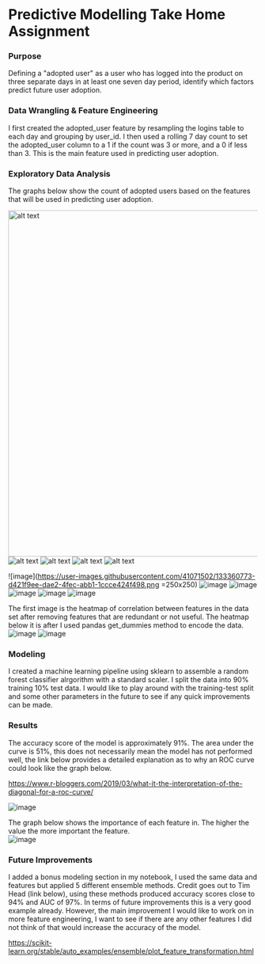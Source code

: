 # Predictive Modelling Take Home Assignment

### Purpose
Defining a "adopted  user" as a user who has logged into the product on three separate days in at least one seven day period, identify which factors predict future user adoption.

### Data Wrangling & Feature Engineering

I first created the adopted_user feature by resampling the logins table to each day and grouping by user_id. I then used a rolling 7 day count to set the adopted_user column to a 1 if the count was 3 or more, and a 0 if less than 3. This is the main feature used in predicting user adoption.

### Exploratory Data Analysis
The graphs below show the count of adopted users based on the features that will be used in predicting user adoption.



<img src="https://user-images.githubusercontent.com/41071502/133360773-d421f9ee-dae2-4fec-abb1-1ccce424f498.png" alt="alt text" width="700">
<img src="url" alt="alt text" width="whatever" height="whatever">
<img src="url" alt="alt text" width="whatever" height="whatever">
<img src="url" alt="alt text" width="whatever" height="whatever">
<img src="url" alt="alt text" width="whatever" height="whatever">

![image](https://user-images.githubusercontent.com/41071502/133360773-d421f9ee-dae2-4fec-abb1-1ccce424f498.png =250x250)
![image](https://user-images.githubusercontent.com/41071502/133360803-45f56dc9-0220-4ccc-be38-416e3da55279.png)
![image](https://user-images.githubusercontent.com/41071502/133360815-fa7d3e29-3572-4ef0-9664-05aef3971bf2.png)
![image](https://user-images.githubusercontent.com/41071502/133360821-3d84f4b2-0bc2-48ce-bc13-d9ff63a868b8.png)
![image](https://user-images.githubusercontent.com/41071502/133360835-df06e62d-3e58-4ba3-b0e5-c6d16511f4d0.png)
![image](https://user-images.githubusercontent.com/41071502/133360842-620c9dc4-6089-41c3-aec8-9ac553a96449.png)

The first image is the heatmap of correlation between features in the data set after removing features that are redundant or not useful. The heatmap below it is after I used pandas get_dummies method to encode the data.
![image](https://user-images.githubusercontent.com/41071502/133361122-18afb92b-a1c7-47e7-80f4-57bb59e63902.png)
![image](https://user-images.githubusercontent.com/41071502/133361131-c77cd7f6-ba2a-4eda-a759-329972a35dff.png)


### Modeling
I created a machine learning pipeline using sklearn to assemble a random forest classifier alrgorithm with a standard scaler. I split the data into 90% training 10% test data. I would like to play around with the training-test split and some other parameters in the future to see if any quick improvements can be made.

### Results

The accuracy score of the model is approximately 91%. The area under the curve is 51%, this does not necessarily mean the model has not performed well, the link below provides a detailed explanation as to why an ROC curve could look like the graph below. 

https://www.r-bloggers.com/2019/03/what-it-the-interpretation-of-the-diagonal-for-a-roc-curve/

![image](https://user-images.githubusercontent.com/41071502/133364648-a977936b-45da-4630-83be-f00ff0808d73.png)

The graph below shows the importance of each feature in. The higher the value the more important the feature.  
![image](https://user-images.githubusercontent.com/41071502/133364600-fc26e7d6-a4e6-439a-ac34-b746441205f9.png)


### Future Improvements
I added a bonus modeling section in my notebook, I used the same data and features but applied 5 different ensemble methods. Credit goes out to Tim Head (link below), using these methods produced accuracy scores close to 94% and AUC of 97%. In terms of future improvements this is a very good example already. However, the main improvement I would like to work on in more feature engineering, I want to see if there are any other features I did not think of that would increase the accuracy of the model.

https://scikit-learn.org/stable/auto_examples/ensemble/plot_feature_transformation.html





